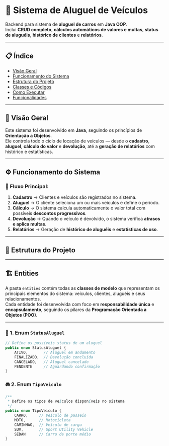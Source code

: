 # 🚗 Sistema de Aluguel de Veículos

Backend para sistema de **aluguel de carros** em **Java OOP**.  
Inclui **CRUD completo**, **cálculos automáticos de valores e multas**, **status de aluguéis**, **histórico de clientes** e **relatórios**.

---

## 📋 Índice
- [Visão Geral](#-visão-geral)
- [Funcionamento do Sistema](#-funcionamento-do-sistema)
- [Estrutura do Projeto](#-estrutura-do-projeto)
- [Classes e Códigos](#-classes-e-códigos)
- [Como Executar](#-como-executar)
- [Funcionalidades](#-funcionalidades)

---

## 🎯 Visão Geral

Este sistema foi desenvolvido em **Java**, seguindo os princípios de **Orientação a Objetos**.  
Ele controla todo o ciclo de locação de veículos — desde o **cadastro**, **aluguel**, **cálculo do valor** e **devolução**, até a **geração de relatórios** com histórico e estatísticas.

---

## ⚙️ Funcionamento do Sistema

### 🔁 Fluxo Principal:
1. **Cadastro** → Clientes e veículos são registrados no sistema.  
2. **Aluguel** → O cliente seleciona um ou mais veículos e define o período.  
3. **Cálculo** → O sistema calcula automaticamente o valor total com possíveis **descontos progressivos**.  
4. **Devolução** → Quando o veículo é devolvido, o sistema verifica **atrasos e aplica multas**.  
5. **Relatórios** → Geração de **histórico de aluguéis** e **estatísticas de uso**.

---

## 📁 Estrutura do Projeto

---

## 🏗️ Entities

A pasta `entities` contém todas as **classes de modelo** que representam os principais elementos do sistema: veículos, clientes, aluguéis e seus relacionamentos.  
Cada entidade foi desenvolvida com foco em **responsabilidade única** e **encapsulamento**, seguindo os pilares da **Programação Orientada a Objetos (POO)**.

---

### 🧩 1. Enum `StatusAluguel`
```java
// Define os possíveis status de um aluguel
public enum StatusAluguel {
    ATIVO,       // Aluguel em andamento
    FINALIZADO,  // Devolução concluída
    CANCELADO,   // Aluguel cancelado
    PENDENTE     // Aguardando confirmação
}
```

### 🚘 2. Enum `TipoVeiculo`
```java
/**
 * Define os tipos de veículos disponíveis no sistema
 */ 
public enum TipoVeiculo {
    CARRO,     // Veículo de passeio
    MOTO,      // Motocicleta
    CAMINHAO,  // Veículo de carga
    SUV,       // Sport Utility Vehicle
    SEDAN      // Carro de porte médio
}
 ```

